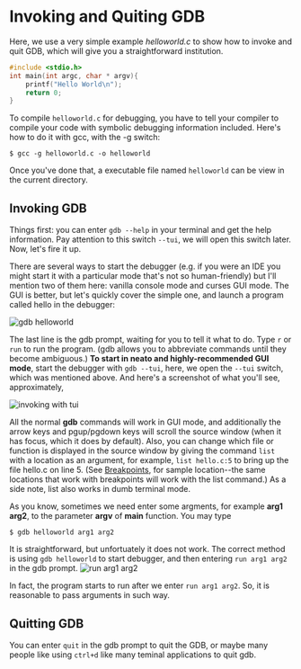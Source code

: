 # Invoking and Quiting GDB

Here, we use a very simple example _helloworld.c_ to show how to invoke and quit GDB, which will give you a straightforward institution. 

```C
#include <stdio.h>
int main(int argc, char * argv){
	printf("Hello World\n");
	return 0;
}
```

To compile ```helloworld.c``` for debugging, you have to tell your compiler to compile your code with symbolic debugging information included. Here's how to do it with gcc, with the -g switch:
```
$ gcc -g helloworld.c -o helloworld
```
Once you've done that, a executable file named ```helloworld``` can be view in the current directory.
## Invoking GDB
Things first: you can enter ```gdb --help``` in your terminal and get the help information. Pay attention to this switch ```--tui```, we will open this switch later. Now, let's fire it up.

There are several ways to start the debugger (e.g. if you were an IDE you might start it with a particular mode that's not so human-friendly) but I'll mention two of them here: vanilla console mode and curses GUI mode. The GUI is better, but let's quickly cover the simple one, and launch a program called hello in the debugger:

![gdb helloworld](./figs/gdbhelloworld.png)

The last line is the gdb prompt, waiting for you to tell it what to do. Type ```r``` or ```run``` to run the program. (gdb allows you to abbreviate commands until they become ambiguous.)
**To start in neato and highly-recommended GUI mode**, start the debugger with ```gdb --tui```, here, we open the ```--tui``` switch, which was mentioned above.
And here's a screenshot of what you'll see, approximately,

![invoking with tui](./figs/invoke.png)

All the normal **gdb** commands will work in GUI mode, and additionally the arrow keys and pgup/pgdown keys will scroll the source window (when it has focus, which it does by default). Also, you can change which file or function is displayed in the source window by giving the command ```list``` with a location as an argument, for example, ```list hello.c:5``` to bring up the file hello.c on line 5. (See [Breakpoints](./SETBP.md), for sample location--the same locations that work with breakpoints will work with the list command.) As a side note, list also works in dumb terminal mode.

As you know, sometimes we need enter some argments, for example **arg1** **arg2**, to the parameter **argv** of **main** function. You may type 
```
$ gdb helloworld arg1 arg2
```
It is straightforward, but unfortuately it does not work. 
The correct method is using ```gdb helloworld``` to start debugger, and then entering ```run arg1 arg2``` in the gdb prompt.
![run arg1 arg2](./figs/runarg1.png)

In fact, the program starts to run after we enter ```run arg1 arg2```. So, it is reasonable to pass arguments in such way.

## Quitting GDB
You can enter ```quit``` in the gdb prompt to quit the GDB, or maybe many people like using `ctrl+d` like many teminal applications to quit gdb. 



